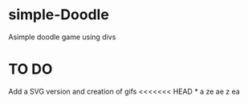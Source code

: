 # simple-Doodle

Asimple doodle game using divs 

# TO DO

Add a SVG version and creation of gifs 
<<<<<<< HEAD
*
a
ze
ae
z
ea